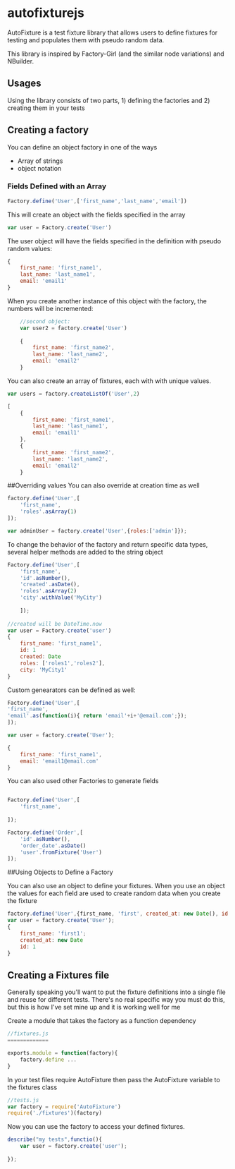 autofixturejs
=============

AutoFixture is a test fixture library that allows users to define fixtures for testing and populates them with pseudo random data.

This library is inspired by Factory-Girl (and the similar node variations) and NBuilder.

## Usages

Using the library consists of two parts, 1) defining the factories and 2) creating them in your tests

## Creating a factory

You can define an object factory in one of the ways

- Array of strings
- object notation

### Fields Defined with an Array
```js
Factory.define('User',['first_name','last_name','email'])
```
This will create an object with the fields specified in the array

```js
var user = Factory.create('User')

```
The user object will have the fields specified in the definition with pseudo random values:
```js
{
    first_name: 'first_name1',
    last_name: 'last_name1',
    email: 'email1'
}
```
When you create another instance of this object with the factory, the numbers will be incremented:
```js
    //second object:
    var user2 = factory.create('User')
    
    {
        first_name: 'first_name2',
        last_name: 'last_name2',
        email: 'email2'
    }
```
You can also create an array of fixtures, each with with unique values.
```js
var users = factory.createListOf('User',2)

[
    {
        first_name: 'first_name1',
        last_name: 'last_name1',
        email: 'email1'
    },
    {
        first_name: 'first_name2',
        last_name: 'last_name2',
        email: 'email2'
    }
```
##Overriding values 
You can also override at creation time as well
```js
factory.define('User',[
    'first_name',
    'roles'.asArray(1)
]);

var adminUser = factory.create('User',{roles:['admin']});
```

To change the behavior of the factory and return specific data types, several helper methods are added to the string object

```js
Factory.define('User',[
    'first_name',
    'id'.asNumber(),
    'created'.asDate(),
    'roles'.asArray(2)
    'city'.withValue('MyCity')
    
    ]);
    
//created will be DateTime.now
var user = Factory.create('user')
{
    first_name: 'first_name1',
    id: 1
    created: Date
    roles: ['roles1','roles2'],
    city: 'MyCity1'
}
```
Custom genearators can be defined as well:
```js
Factory.define('User',[
'first_name',
'email'.as(function(i){ return 'email'+i+'@email.com';});
]);

var user = factory.create('User');

{
    first_name: 'first_name1',
    email: 'email1@email.com'
}
```
You can also used other Factories to generate fields
```js

Factory.define('User',[
    'first_name',
    
]);

Factory.define('Order',[
    'id'.asNumber(),
    'order_date'.asDate()
    'user'.fromFixture('User')
]);
```
##Using Objects to Define a Factory

You can also use an object to define your fixtures.  When you use an object the values for each field are used to create random data when you create the fixture
```js
factory.define('User',{first_name, 'first', created_at: new Date(), id:1});
var user = factory.create('User');
{
    first_name: 'first1';
    created_at: new Date
    id: 1
}
```
## Creating a Fixtures file
Generally speaking you'll want to put the fixture definitions into a single file and reuse for different tests.  There's no real specific way you must do this, but this is how I've set mine up and it is working well for me

Create a module that takes the factory as a function dependency
```js
//fixtures.js
=============

exports.module = function(factory){
    factory.define ...
}
```
In your test files require AutoFixture then pass the AutoFixture variable to the fixtures class
```js
//tests.js
var factory = require('AutoFixture')
require('./fixtures')(factory)
```
Now you can use the factory to access your defined fixtures.
```js
describe("my tests",functio(){
    var user = factory.create('user');
    
});
```

